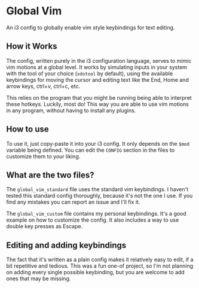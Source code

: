# Global Vim
An i3 config to globally enable vim style keybindings for text editing.

## How it Works

 The config, written purely in the i3 configuration language, serves to mimic vim motions at a global level.
 It works by simulating inputs in your system with the tool of your choice (`xdotool` by default), using the available keybindings for moving the cursor and editing text like the End, Home and arrow keys, ctrl+v, ctrl+c, etc.

This relies on the program that you might be running being able to interpret these hotkeys. Luckily, most do! This way you are able to use vim motions in any program, without having to install any plugins.

## How to use
 To use it, just copy-paste it into your i3 config. It only depends on the `$mod` variable being defined. You can edit the `CONFIG` section in the files to customize them to your liking.

## What are the two files?
The `global_vim_standard` file uses the standard vim keybindings. I haven't tested this standard config thoroughly, because it's not the one I use. If you find any mistakes you can report an issue and I'll fix it. 

The `global_vim_custom` file contains my personal keybindings. It's a good example on how to customize the config. It also includes a way to use double key presses as Escape.

## Editing and adding keybindings

 The fact that it's written as a plain config makes it relatively easy to edit, if a bit repetitive and tedious. This was a fun one-of project, so I'm not planning on adding every single possible keybinding, but you are welcome to add ones that may be missing.
